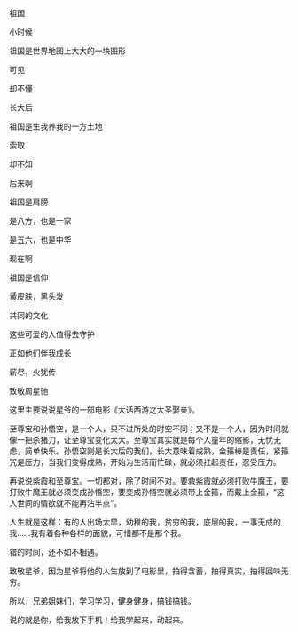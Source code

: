 祖国

小时候

祖国是世界地图上大大的一块图形

可见

却不懂

长大后

祖国是生我养我的一方土地

索取

却不知

后来啊

祖国是肩膀

是八方，也是一家

是五六，也是中华

现在啊

祖国是信仰

黄皮肤，黑头发

共同的文化

这些可爱的人值得去守护

正如他们伴我成长

薪尽，火犹传



致敬周星驰

这里主要说说星爷的一部电影《大话西游之大圣娶亲》。

至尊宝和孙悟空，是一个人，只不过所处的时空不同；又不是一个人，因为时间就像一把杀猪刀，让至尊宝变化太大。至尊宝其实就是每个人童年的缩影，无忧无虑，简单快乐。孙悟空则是长大后的我们，长大意味着成熟，金箍棒是责任，紧箍咒是压力，当我们变得成熟，开始为生活而忙碌，就必须扛起责任，忍受压力。

再说说紫霞和至尊宝。一切都对，除了时间不对。要救紫霞就必须打败牛魔王，要打败牛魔王就必须变成孙悟空，要变成孙悟空就必须带上金箍，而戴上金箍，“这人世间的情欲就不能再沾半点”。

人生就是这样：有的人出场太早，幼稚的我，贫穷的我，底层的我，一事无成的我……我有着各种各样的面貌，可惜都不是那个我。

错的时间，还不如不相遇。

致敬星爷，因为星爷将他的人生放到了电影里，拍得含蓄，拍得真实，拍得回味无穷。

所以，兄弟姐妹们，学习学习，健身健身，搞钱搞钱。

说的就是你，给我放下手机！给我学起来，动起来。